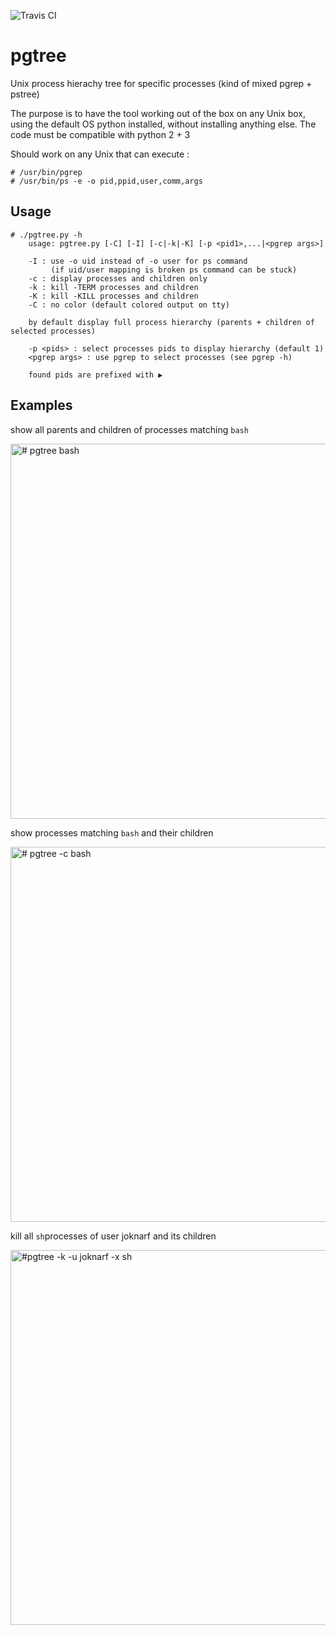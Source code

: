 ![Travis CI](https://travis-ci.com/joknarf/pgtree.svg?branch=master)

# pgtree
Unix process hierachy tree for specific processes (kind of mixed pgrep + pstree)

The purpose is to have the tool working out of the box on any Unix box, using the default OS python installed, without installing anything else.
The code must be compatible with python 2 + 3

Should work on any Unix that can execute :
```
# /usr/bin/pgrep 
# /usr/bin/ps -e -o pid,ppid,user,comm,args
```

## Usage
```
# ./pgtree.py -h
    usage: pgtree.py [-C] [-I] [-c|-k|-K] [-p <pid1>,...|<pgrep args>]

    -I : use -o uid instead of -o user for ps command
         (if uid/user mapping is broken ps command can be stuck)
    -c : display processes and children only
    -k : kill -TERM processes and children
    -K : kill -KILL processes and children
    -C : no color (default colored output on tty)

    by default display full process hierarchy (parents + children of selected processes)

    -p <pids> : select processes pids to display hierarchy (default 1)
    <pgrep args> : use pgrep to select processes (see pgrep -h)

    found pids are prefixed with ▶
```

## Examples
show all parents and children of processes matching `bash`

<img alt="# pgtree bash" src="https://user-images.githubusercontent.com/10117818/90019684-10f37680-dcaf-11ea-8e32-8f2b57304f92.png" width="600px">

show processes matching `bash` and their children

<img alt="# pgtree -c bash" src="https://user-images.githubusercontent.com/10117818/90019719-19e44800-dcaf-11ea-8793-f32f50565406.png" width="600px">

 kill all `sh`processes of user joknarf  and its children
 
<img alt="#pgtree -k -u joknarf -x sh" src="https://user-images.githubusercontent.com/10117818/90019713-16e95780-dcaf-11ea-95a1-b2a8c4edf31e.png" width="600px">
 
